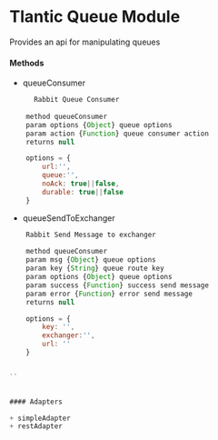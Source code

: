 # Tlantic Queue Module

Provides an api for manipulating queues

#### Methods

+ queueConsumer
```js
	  Rabbit Queue Consumer
    
    method queueConsumer
    param options {Object} queue options
    param action {Function} queue consumer action
    returns null

    options = {
		url:'',
		queue:'',
		noAck: true||false,
		durable: true||false
	}

```
+ queueSendToExchanger

```js
	Rabbit Send Message to exchanger
    
    method queueConsumer
    param msg {Object} queue options
    param key {String} queue route key
    param options {Object} queue options
    param success {Function} success send message
    param error {Function} error send message
    returns null

    options = {
		key: '',
		exchanger:'',
		url: ''
	}

    
``


#### Adapters

+ simpleAdapter
+ restAdapter
